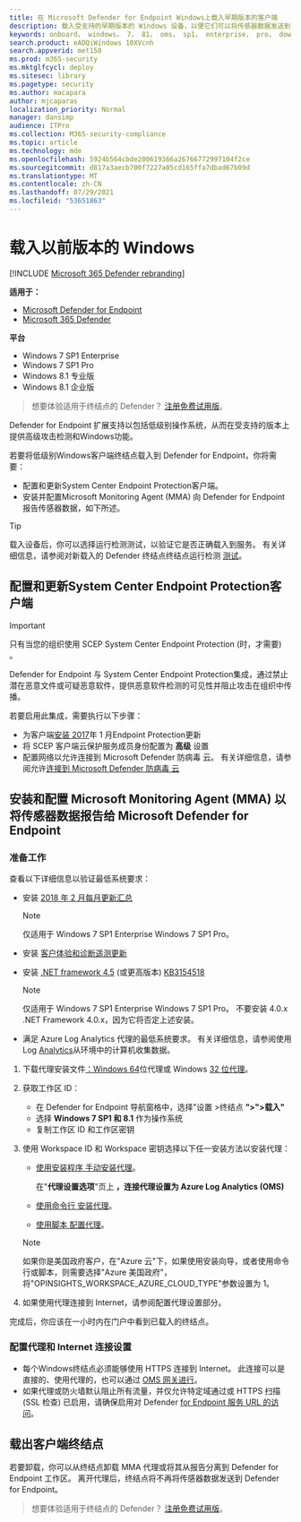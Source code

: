 ```yaml
---
title: 在 Microsoft Defender for Endpoint Windows上载入早期版本的客户端
description: 载入受支持的早期版本的 Windows 设备，以便它们可以将传感器数据发送到 Microsoft Defender for Endpoint 传感器
keywords: onboard， windows， 7， 81， oms， sp1， enterprise， pro， down level
search.product: eADQiWindows 10XVcnh
search.appverid: met150
ms.prod: m365-security
ms.mktglfcycl: deploy
ms.sitesec: library
ms.pagetype: security
ms.author: macapara
author: mjcaparas
localization_priority: Normal
manager: dansimp
audience: ITPro
ms.collection: M365-security-compliance
ms.topic: article
ms.technology: mde
ms.openlocfilehash: 5924b564cbde200619366a26766772997104f2ce
ms.sourcegitcommit: d817a3aecb700f7227a05cd165ffa7dbad67b09d
ms.translationtype: MT
ms.contentlocale: zh-CN
ms.lasthandoff: 07/29/2021
ms.locfileid: "53651863"
---
```

# <a name="onboard-previous-versions-of-windows"></a>载入以前版本的 Windows

[!INCLUDE [Microsoft 365 Defender rebranding](../../includes/microsoft-defender.md)]


**适用于：**
- [Microsoft Defender for Endpoint](https://go.microsoft.com/fwlink/p/?linkid=2154037)
- [Microsoft 365 Defender](https://go.microsoft.com/fwlink/?linkid=2118804)

**平台**
- Windows 7 SP1 Enterprise
- Windows 7 SP1 Pro
- Windows 8.1 专业版
- Windows 8.1 企业版


> 想要体验适用于终结点的 Defender？ [注册免费试用版](https://signup.microsoft.com/create-account/signup?products=7f379fee-c4f9-4278-b0a1-e4c8c2fcdf7e&ru=https://aka.ms/MDEp2OpenTrial?ocid=docs-wdatp-downlevel-abovefoldlink)。

Defender for Endpoint 扩展支持以包括低级别操作系统，从而在受支持的版本上提供高级攻击检测和Windows功能。

若要将低级别Windows客户端终结点载入到 Defender for Endpoint，你将需要：

- 配置和更新System Center Endpoint Protection客户端。
- 安装并配置Microsoft Monitoring Agent (MMA) 向 Defender for Endpoint 报告传感器数据，如下所述。

> [!TIP]
> 载入设备后，你可以选择运行检测测试，以验证它是否正确载入到服务。 有关详细信息，请参阅对新载入的 Defender 终结点终结点运行检测 [测试](run-detection-test.md)。

## <a name="configure-and-update-system-center-endpoint-protection-clients"></a>配置和更新System Center Endpoint Protection客户端
> [!IMPORTANT]
> 只有当您的组织使用 SCEP System Center Endpoint Protection (时，才需要) 。

Defender for Endpoint 与 System Center Endpoint Protection集成，通过禁止潜在恶意文件或可疑恶意软件，提供恶意软件检测的可见性并阻止攻击在组织中传播。

若要启用此集成，需要执行以下步骤：

- 为客户端[安装 2017](https://support.microsoft.com/help/3209361/january-2017-anti-malware-platform-update-for-endpoint-protection-clie)年 1 月Endpoint Protection更新 
- 将 SCEP 客户端云保护服务成员身份配置为 **高级** 设置
- 配置网络以允许连接到 Microsoft Defender 防病毒 云。 有关详细信息，请参阅允许[连接到 Microsoft Defender 防病毒 云](/windows/security/threat-protection/microsoft-defender-antivirus/configure-network-connections-microsoft-defender-antivirus#allow-connections-to-the-microsoft-defender-antivirus-cloud)

## <a name="install-and-configure-microsoft-monitoring-agent-mma-to-report-sensor-data-to-microsoft-defender-for-endpoint"></a>安装和配置 Microsoft Monitoring Agent (MMA) 以将传感器数据报告给 Microsoft Defender for Endpoint

### <a name="before-you-begin"></a>准备工作

查看以下详细信息以验证最低系统要求：

- 安装 [2018 年 2 月每月更新汇总](https://support.microsoft.com/help/4074598/windows-7-update-kb4074598)
  
  > [!NOTE]
  > 仅适用于 Windows 7 SP1 Enterprise Windows 7 SP1 Pro。

- 安装 [客户体验和诊断遥测更新](https://support.microsoft.com/help/3080149/update-for-customer-experience-and-diagnostic-telemetry)

- 安装 [.NET framework 4.5](https://www.microsoft.com/download/details.aspx?id=30653) (或更高版本) [KB3154518](https://support.microsoft.com/help/3154518/support-for-tls-system-default-versions-included-in-the-net-framework)

    > [!NOTE]
    > 仅适用于 Windows 7 SP1 Enterprise Windows 7 SP1 Pro。
    > 不要安装 4.0.x .NET Framework 4.0.x，因为它将否定上述安装。

- 满足 Azure Log Analytics 代理的最低系统要求。 有关详细信息，请参阅使用 Log [Analytics](/azure/log-analytics/log-analytics-concept-hybrid#prerequisites)从环境中的计算机收集数据。

1. 下载代理安装文件[：Windows 64](https://go.microsoft.com/fwlink/?LinkId=828603)位代理或 Windows [32 位代理](https://go.microsoft.com/fwlink/?LinkId=828604)。

2. 获取工作区 ID：
   - 在 Defender for Endpoint 导航窗格中，选择"设置 >终结点 **">">载入"**
   - 选择 **Windows 7 SP1 和 8.1** 作为操作系统
   - 复制工作区 ID 和工作区密钥

3. 使用 Workspace ID 和 Workspace 密钥选择以下任一安装方法以安装代理：
    - [使用安装程序 手动安装代理](/azure/log-analytics/log-analytics-windows-agents#install-agent-using-setup-wizard)。

      在"**代理设置选项**"页上 **，连接代理设置为 Azure Log Analytics (OMS)**

    - [使用命令行 安装代理](/azure/log-analytics/log-analytics-windows-agents#install-agent-using-command-line)。
    - [使用脚本 配置代理](/azure/log-analytics/log-analytics-windows-agents#install-agent-using-dsc-in-azure-automation)。

   > [!NOTE]
   > 如果你是美国政府客户，[](gov.md)在"Azure 云"下，如果使用安装向导，或者使用命令行或脚本，则需要选择"Azure 美国政府"，将"OPINSIGHTS_WORKSPACE_AZURE_CLOUD_TYPE"参数设置为 1。

4. 如果使用代理连接到 Internet，请参阅配置代理设置部分。

完成后，你应该在一小时内在门户中看到已载入的终结点。

### <a name="configure-proxy-and-internet-connectivity-settings"></a>配置代理和 Internet 连接设置

- 每个Windows终结点必须能够使用 HTTPS 连接到 Internet。 此连接可以是直接的、使用代理的，也可以通过 [OMS 网关进行](/azure/log-analytics/log-analytics-oms-gateway)。
- 如果代理或防火墙默认阻止所有流量，并仅允许特定域通过或 HTTPS 扫描 (SSL 检查) 已启用，请确保启用对 Defender [for Endpoint 服务 URL 的访问](/microsoft-365/security/defender-endpoint/configure-proxy-internet#enable-access-to-microsoft-defender-atp-service-urls-in-the-proxy-server)。

## <a name="offboard-client-endpoints"></a>载出客户端终结点

若要卸载，你可以从终结点卸载 MMA 代理或将其从报告分离到 Defender for Endpoint 工作区。 离开代理后，终结点将不再将传感器数据发送到 Defender for Endpoint。

> 想要体验适用于终结点的 Defender？ [注册免费试用版](https://signup.microsoft.com/create-account/signup?products=7f379fee-c4f9-4278-b0a1-e4c8c2fcdf7e&ru=https://aka.ms/MDEp2OpenTrial?ocid=docs-wdatp-downlevele-belowfoldlink)。
